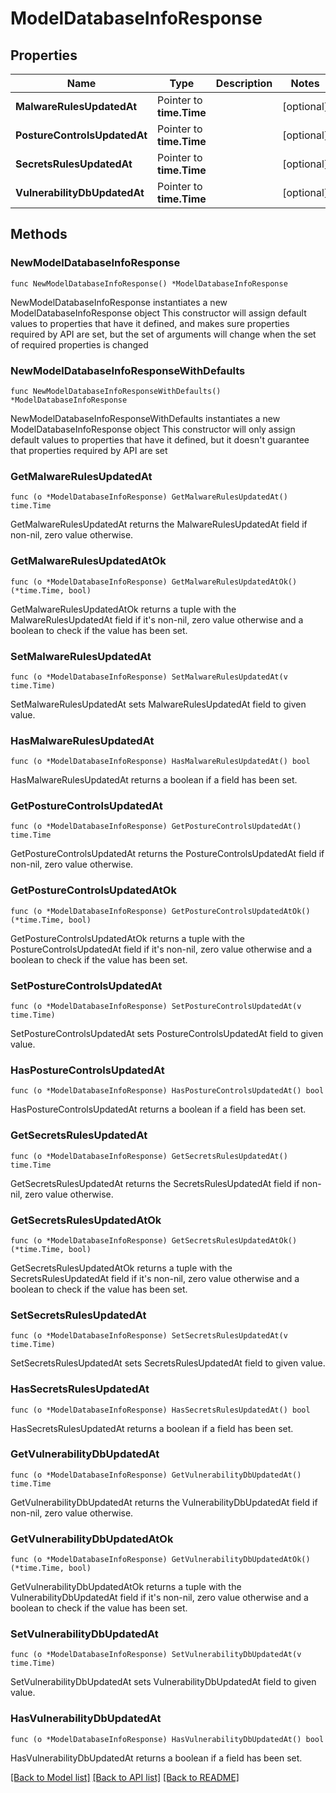 # ModelDatabaseInfoResponse

## Properties

Name | Type | Description | Notes
------------ | ------------- | ------------- | -------------
**MalwareRulesUpdatedAt** | Pointer to **time.Time** |  | [optional] 
**PostureControlsUpdatedAt** | Pointer to **time.Time** |  | [optional] 
**SecretsRulesUpdatedAt** | Pointer to **time.Time** |  | [optional] 
**VulnerabilityDbUpdatedAt** | Pointer to **time.Time** |  | [optional] 

## Methods

### NewModelDatabaseInfoResponse

`func NewModelDatabaseInfoResponse() *ModelDatabaseInfoResponse`

NewModelDatabaseInfoResponse instantiates a new ModelDatabaseInfoResponse object
This constructor will assign default values to properties that have it defined,
and makes sure properties required by API are set, but the set of arguments
will change when the set of required properties is changed

### NewModelDatabaseInfoResponseWithDefaults

`func NewModelDatabaseInfoResponseWithDefaults() *ModelDatabaseInfoResponse`

NewModelDatabaseInfoResponseWithDefaults instantiates a new ModelDatabaseInfoResponse object
This constructor will only assign default values to properties that have it defined,
but it doesn't guarantee that properties required by API are set

### GetMalwareRulesUpdatedAt

`func (o *ModelDatabaseInfoResponse) GetMalwareRulesUpdatedAt() time.Time`

GetMalwareRulesUpdatedAt returns the MalwareRulesUpdatedAt field if non-nil, zero value otherwise.

### GetMalwareRulesUpdatedAtOk

`func (o *ModelDatabaseInfoResponse) GetMalwareRulesUpdatedAtOk() (*time.Time, bool)`

GetMalwareRulesUpdatedAtOk returns a tuple with the MalwareRulesUpdatedAt field if it's non-nil, zero value otherwise
and a boolean to check if the value has been set.

### SetMalwareRulesUpdatedAt

`func (o *ModelDatabaseInfoResponse) SetMalwareRulesUpdatedAt(v time.Time)`

SetMalwareRulesUpdatedAt sets MalwareRulesUpdatedAt field to given value.

### HasMalwareRulesUpdatedAt

`func (o *ModelDatabaseInfoResponse) HasMalwareRulesUpdatedAt() bool`

HasMalwareRulesUpdatedAt returns a boolean if a field has been set.

### GetPostureControlsUpdatedAt

`func (o *ModelDatabaseInfoResponse) GetPostureControlsUpdatedAt() time.Time`

GetPostureControlsUpdatedAt returns the PostureControlsUpdatedAt field if non-nil, zero value otherwise.

### GetPostureControlsUpdatedAtOk

`func (o *ModelDatabaseInfoResponse) GetPostureControlsUpdatedAtOk() (*time.Time, bool)`

GetPostureControlsUpdatedAtOk returns a tuple with the PostureControlsUpdatedAt field if it's non-nil, zero value otherwise
and a boolean to check if the value has been set.

### SetPostureControlsUpdatedAt

`func (o *ModelDatabaseInfoResponse) SetPostureControlsUpdatedAt(v time.Time)`

SetPostureControlsUpdatedAt sets PostureControlsUpdatedAt field to given value.

### HasPostureControlsUpdatedAt

`func (o *ModelDatabaseInfoResponse) HasPostureControlsUpdatedAt() bool`

HasPostureControlsUpdatedAt returns a boolean if a field has been set.

### GetSecretsRulesUpdatedAt

`func (o *ModelDatabaseInfoResponse) GetSecretsRulesUpdatedAt() time.Time`

GetSecretsRulesUpdatedAt returns the SecretsRulesUpdatedAt field if non-nil, zero value otherwise.

### GetSecretsRulesUpdatedAtOk

`func (o *ModelDatabaseInfoResponse) GetSecretsRulesUpdatedAtOk() (*time.Time, bool)`

GetSecretsRulesUpdatedAtOk returns a tuple with the SecretsRulesUpdatedAt field if it's non-nil, zero value otherwise
and a boolean to check if the value has been set.

### SetSecretsRulesUpdatedAt

`func (o *ModelDatabaseInfoResponse) SetSecretsRulesUpdatedAt(v time.Time)`

SetSecretsRulesUpdatedAt sets SecretsRulesUpdatedAt field to given value.

### HasSecretsRulesUpdatedAt

`func (o *ModelDatabaseInfoResponse) HasSecretsRulesUpdatedAt() bool`

HasSecretsRulesUpdatedAt returns a boolean if a field has been set.

### GetVulnerabilityDbUpdatedAt

`func (o *ModelDatabaseInfoResponse) GetVulnerabilityDbUpdatedAt() time.Time`

GetVulnerabilityDbUpdatedAt returns the VulnerabilityDbUpdatedAt field if non-nil, zero value otherwise.

### GetVulnerabilityDbUpdatedAtOk

`func (o *ModelDatabaseInfoResponse) GetVulnerabilityDbUpdatedAtOk() (*time.Time, bool)`

GetVulnerabilityDbUpdatedAtOk returns a tuple with the VulnerabilityDbUpdatedAt field if it's non-nil, zero value otherwise
and a boolean to check if the value has been set.

### SetVulnerabilityDbUpdatedAt

`func (o *ModelDatabaseInfoResponse) SetVulnerabilityDbUpdatedAt(v time.Time)`

SetVulnerabilityDbUpdatedAt sets VulnerabilityDbUpdatedAt field to given value.

### HasVulnerabilityDbUpdatedAt

`func (o *ModelDatabaseInfoResponse) HasVulnerabilityDbUpdatedAt() bool`

HasVulnerabilityDbUpdatedAt returns a boolean if a field has been set.


[[Back to Model list]](../README.md#documentation-for-models) [[Back to API list]](../README.md#documentation-for-api-endpoints) [[Back to README]](../README.md)


